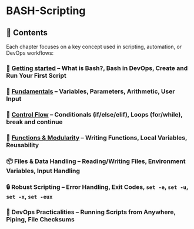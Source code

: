 # BASH-Scripting

## 📂 Contents

Each chapter focuses on a key concept used in scripting, automation, or DevOps workflows:

### 📘 [Getting started](https://github.com/Endrit-Selita/BASH-Scripting/blob/main/Getting%20Started.md) – What is Bash?, Bash in DevOps, Create and Run Your First Script

### 🧠 [Fundamentals](https://github.com/Endrit-Selita/BASH-Scripting/blob/main/Fundamentals.md) – Variables, Parameters, Arithmetic, User Input

### 🔁 [Control Flow](https://github.com/Endrit-Selita/BASH-Scripting/blob/main/Control%20Flow.md) – Conditionals (if/else/elif), Loops (for/while), break and continue

### 🧰 [Functions & Modularity](https://github.com/Endrit-Selita/BASH-Scripting/blob/main/Functions%20%26%20Modularity.md) – Writing Functions, Local Variables, Reusability

### 📦 Files & Data Handling – Reading/Writing Files, Environment Variables, Input Handling

### 🔒 Robust Scripting – Error Handling, Exit Codes, `set -e`, `set -u`, `set -x`, `set -eux`

### 🚀 DevOps Practicalities – Running Scripts from Anywhere, Piping, File Checksums
